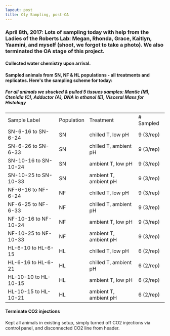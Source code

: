 ```yaml
---
layout: post
title: Oly Sampling, post-OA
---
```


### April 8th, 2017: Lots of sampling today with help from the Ladies of the Roberts Lab: Megan, Rhonda, Grace, Kaitlyn, Yaamini, and myself (shoot, we forgot to take a photo). We also terminated the OA stage of this project. 

#### Collected water chemistry upon arrival.

#### Sampled animals from SN, NF & HL populations - all treatments and replicates. Here's the sampling scheme for today:

##### For all animals we shucked & pulled 5 tissues samples: Mantle (M), Ctenidia (C), Adductor (A), DNA in ethanol (E), Visceral Mass for Histology 
|                      |            |                       |           |
|----------------------|------------|-----------------------|-----------|
| Sample Label         | Population | Treatment             | # Sampled |
| SN-6-16 to SN-6-24   | SN         | chilled T, low pH     | 9 (3/rep) |
| SN-6-26 to SN-6-33   | SN         | chilled T, ambient pH | 9 (3/rep) |
| SN-10-16 to SN-10-24 | SN         | ambient T, low pH     | 9 (3/rep) |
| SN-10-25 to SN-10-33 | SN         | ambient T, ambient pH | 9 (3/rep) |
| NF-6-16 to NF-6-24   | NF         | chilled T, low pH     | 9 (3/rep) |
| NF-6-25 to NF-6-33   | NF         | chilled T, ambient pH | 9 (3/rep) |
| NF-10-16 to NF-10-24 | NF         | ambient T, low pH     | 9 (3/rep) |
| NF-10-25 to NF-10-33 | NF         | ambient T, ambient pH | 9 (3/rep) |
| HL-6-10 to HL-6-15   | HL         | chilled T, low pH     | 6 (2/rep) |
| HL-6-16 to HL-6-21   | HL         | chilled T, ambient pH | 6 (2/rep) |
| HL-10-10 to HL-10-15 | HL         | ambient T, low pH     | 6 (2/rep) |
| HL-10-15 to HL-10-21 | HL         | ambient T, ambient pH | 6 (2/rep) |


#### Terminate CO2 injections
Kept all animals in existing setup, simply turned off CO2 injections via control panel, and disconnected CO2 line from header. 
